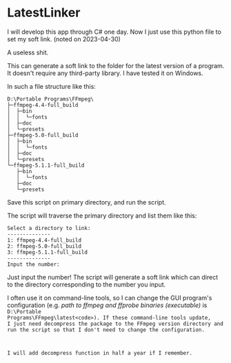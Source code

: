 # LatestLinker

I will develop this app through C# one day. Now I just use this python file to set my soft link. (noted on 2023-04-30)

A useless shit.

This can generate a soft link to the folder for the latest version of a program. It doesn't require any third-party library. I have tested it on Windows.

In such a file structure like this: 

```textile
D:\Portable Programs\FFmpeg\
├─ffmpeg-4.4-full_build
│  ├─bin
│  │  └─fonts
│  ├─doc
│  └─presets
├─ffmpeg-5.0-full_build
│  ├─bin
│  │  └─fonts
│  ├─doc
│  └─presets
└─ffmpeg-5.1.1-full_build
   ├─bin
   │  └─fonts
   ├─doc
   └─presets
```

Save this script on primary directory, and run the script.

The script will traverse the primary directory and list them like this:

```textile
Select a directory to link:
--------------
1: ffmpeg-4.4-full_build
2: ffmpeg-5.0-full_build
3: ffmpeg-5.1.1-full_build
--------------
Input the number:
```

Just input the number! The script will generate a soft link which can direct to the directory corresponding to the number you input.

I often use it on command-line tools, so I can change the GUI program's configuration (e.g. *path to ffmpeg and ffprobe binaries (executable)* is <code>D:\Portable Programs\FFmpeg\latest\<code>). If these command-line tools update, I just need decompress the package to the FFmpeg version directory and run the script so that I don't need to change the configuration.

I will add decompress function in half a year if I remember.
